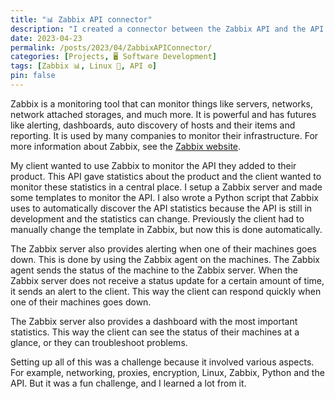 ```yaml
---
title: "📊 Zabbix API connector"
description: "I created a connector between the Zabbix API and the API of my client's product. This way the client can monitor their product in Zabbix."
date: 2023-04-23
permalink: /posts/2023/04/ZabbixAPIConnector/
categories: [Projects, 🖥️ Software Development]
tags: [Zabbix 📊, Linux 🐧, API ⚙️]
pin: false
---
```


Zabbix is a monitoring tool that can monitor things like servers, networks, network attached storages, and much more. It is powerful and has futures like alerting, dashboards, auto discovery of hosts and their items and reporting. It is used by many companies to monitor their infrastructure. For more information about Zabbix, see the [Zabbix website](https://www.zabbix.com/).

My client wanted to use Zabbix to monitor the API they added to their product. This API gave statistics about the product and the client wanted to monitor these statistics in a central place. I setup a Zabbix server and made some templates to monitor the API. I also wrote a Python script that Zabbix uses to automatically discover the API statistics because the API is still in development and the statistics can change. Previously the client had to manually change the template in Zabbix, but now this is done automatically.

The Zabbix server also provides alerting when one of their machines goes down. This is done by using the Zabbix agent on the machines. The Zabbix agent sends the status of the machine to the Zabbix server. When the Zabbix server does not receive a status update for a certain amount of time, it sends an alert to the client. This way the client can respond quickly when one of their machines goes down.

The Zabbix server also provides a dashboard with the most important statistics. This way the client can see the status of their machines at a glance, or they can troubleshoot problems.

Setting up all of this was a challenge because it involved various aspects. For example, networking, proxies, encryption, Linux, Zabbix, Python and the API. But it was a fun challenge, and I learned a lot from it.